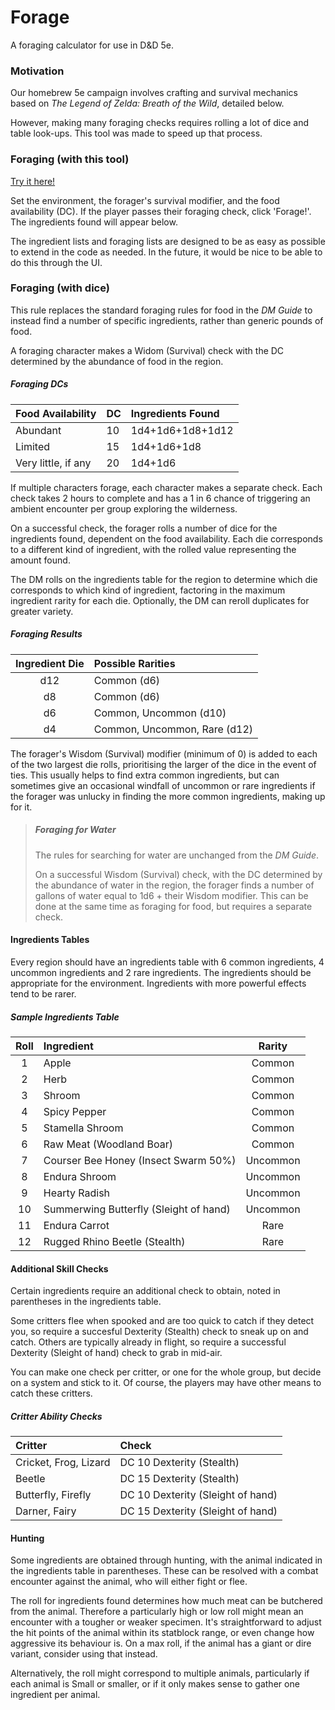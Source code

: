 # Forage

A foraging calculator for use in D&D 5e.

### Motivation

Our homebrew 5e campaign involves crafting and survival mechanics based on *The Legend of Zelda: Breath of the Wild*, detailed below.

However, making many foraging checks requires rolling a lot of dice and table look-ups. This tool was made to speed up that process.

### Foraging (with this tool)

[Try it here!](https://fsyth.github.io/5e-foraging/)

Set the environment, the forager's survival modifier, and the food availability (DC). If the player passes their foraging check, click 'Forage!'. The ingredients found will appear below.

The ingredient lists and foraging lists are designed to be as easy as possible to extend in the code as needed. In the future, it would be nice to be able to do this through the UI.

### Foraging (with dice)

This rule replaces the standard foraging rules for food in the *DM Guide* to instead find a number of specific ingredients, rather than generic pounds of food.

A foraging character makes a Widom (Survival) check with the DC determined by the abundance of food in the region.

##### Foraging DCs
|Food Availability    |DC |Ingredients Found|
|:--------------------|:--|:----------------|
|Abundant             |10 |1d4+1d6+1d8+1d12 |
|Limited              |15 |1d4+1d6+1d8      |
|Very  little, if any |20 |1d4+1d6          |

If multiple characters forage, each character makes a separate check. Each check takes 2 hours to complete and has a 1 in 6 chance of triggering an ambient encounter per group exploring the wilderness.

On a successful check, the forager rolls a number of dice for the ingredients found, dependent on the food availability. Each die corresponds to a different kind of ingredient, with the rolled value representing the amount found.

The DM rolls on the ingredients table for the region to determine which die corresponds to which kind of ingredient, factoring in the maximum ingredient rarity for each die. Optionally, the DM can reroll duplicates for greater variety.

##### Foraging Results
|Ingredient Die |Possible Rarities           |
|:-------------:|:---------------------------|
|d12            |Common (d6)                 |
|d8             |Common (d6)                 |
|d6             |Common, Uncommon (d10)      |
|d4             |Common, Uncommon, Rare (d12)|

The forager's Wisdom (Survival) modifier (minimum of 0) is added to each of the two largest die rolls, prioritising the larger of the dice in the event of ties. This usually helps to find extra common ingredients, but can sometimes give an occasional windfall of uncommon or rare ingredients if the forager was unlucky in finding the more common ingredients, making up for it.

> ##### Foraging for Water
>
>The rules for searching for water are unchanged from the *DM Guide*.
>
> On a successful Wisdom (Survival) check, with the DC determined by the abundance of water in the region, the forager finds a number of gallons of water equal to 1d6 + their Wisdom modifier.
> This can be done at the same time as foraging for food, but requires a separate check.

#### Ingredients Tables

Every region should have an ingredients table with 6 common ingredients, 4 uncommon ingredients and 2 rare ingredients. The ingredients should be appropriate for the environment. Ingredients with more powerful effects tend to be rarer.

##### Sample Ingredients Table
|Roll|Ingredient                             |Rarity  |
|:--:|:--------------------------------------|:------:|
| 1  |Apple                                  |Common  |
| 2  |Herb                                   |Common  |
| 3  |Shroom                                 |Common  |
| 4  |Spicy Pepper                           |Common  |
| 5  |Stamella Shroom                        |Common  |
| 6  |Raw Meat (Woodland Boar)               |Common  |
| 7  |Courser Bee Honey (Insect Swarm 50%)   |Uncommon|
| 8  |Endura Shroom                          |Uncommon|
| 9  |Hearty Radish                          |Uncommon|
|10  |Summerwing Butterfly (Sleight of hand) |Uncommon|
|11  |Endura Carrot                          |Rare    |
|12  |Rugged Rhino Beetle (Stealth)          |Rare    |


#### Additional Skill Checks

Certain ingredients require an additional check to obtain, noted in parentheses in the ingredients table.

Some critters flee when spooked and are too quick to catch if they detect you, so require a succesful Dexterity (Stealth) check to sneak up on and catch. Others are typically already in flight, so require a successful Dexterity (Sleight of hand) check to grab in mid-air. 

You can make one check per critter, or one for the whole group, but decide on a system and stick to it. Of course, the players may have other means to catch these critters.

##### Critter Ability Checks
|Critter               |Check                            |
|:---------------------|:--------------------------------|
|Cricket, Frog, Lizard |DC 10 Dexterity (Stealth)        |
|Beetle                |DC 15 Dexterity (Stealth)        |
|Butterfly, Firefly    |DC 10 Dexterity (Sleight of hand)|
|Darner, Fairy         |DC 15 Dexterity (Sleight of hand)|

#### Hunting

Some ingredients are obtained through hunting, with the animal indicated in the ingredients table in parentheses. These can be resolved with a combat encounter against the animal, who will either fight or flee.

The roll for ingredients found determines how much meat can be butchered from the animal. Therefore a particularly high or low roll might mean an encounter with a tougher or weaker specimen. It's straightforward to adjust the hit points of the animal within its statblock range, or even change how aggressive its behaviour is. On a max roll, if the animal has a giant or dire variant, consider using that instead.

Alternatively, the roll might correspond to multiple animals, particularly if each animal is Small or smaller, or if it only makes sense to gather one ingredient per animal.
